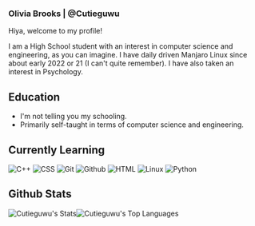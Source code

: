 ### Olivia Brooks | @Cutieguwu

Hiya, welcome to my profile!

I am a High School student with an interest in computer science and engineering, as you can imagine. I have daily driven Manjaro Linux since about early 2022 or 21 (I can't quite remember).
I have also taken an interest in Psychology.

## Education

- I'm not telling you my schooling.
- Primarily self-taught in terms of computer science and engineering.

## Currently Learning

![C++](https://img.shields.io/badge/C%2B%2B_(come_semester_2%2C_early_2024)-darkviolet?style=for-the-badge&logo=c%2B%2B&logoColor=violet&labelColor=black)
![CSS](https://img.shields.io/badge/CSS-darkviolet?style=for-the-badge&logo=css3&logoColor=violet&labelColor=black)
![Git](https://img.shields.io/badge/Git-darkviolet?style=for-the-badge&logo=git&logoColor=violet&labelColor=black)
![Github](https://img.shields.io/badge/Github-darkviolet?style=for-the-badge&logo=github&logoColor=violet&labelColor=black)
![HTML](https://img.shields.io/badge/HTML-darkviolet?style=for-the-badge&logo=html5&logoColor=violet&labelColor=black)
![Linux](https://img.shields.io/badge/Linux_(Primarily_on_Arch--based_systems)-darkviolet?style=for-the-badge&logo=linux&logoColor=violet&labelColor=black)
![Python](https://img.shields.io/badge/Python-darkviolet?style=for-the-badge&logo=python&logoColor=violet&labelColor=black)

## Github Stats

![Cutieguwu's Stats](https://github-readme-stats.vercel.app/api?username=Cutieguwu&theme=cobalt&show_icons=true&hide_border=false&count_private=true)![Cutieguwu's Top Languages](https://github-readme-stats.vercel.app/api/top-langs/?username=Cutieguwu&theme=cobalt&show_icons=true&hide_border=false&layout=compact)
<!--![Cutieguwu's Streak](https://github-readme-streak-stats.herokuapp.com/?user=Cutieguwu&theme=cobalt&hide_border=false)-->
